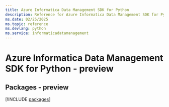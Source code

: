 ```yaml
---
title: Azure Informatica Data Management SDK for Python
description: Reference for Azure Informatica Data Management SDK for Python
ms.date: 02/25/2025
ms.topic: reference
ms.devlang: python
ms.service: informaticadatamanagement
---
```

# Azure Informatica Data Management SDK for Python - preview
## Packages - preview
[!INCLUDE [packages](informatica-data-management-index.md)]
